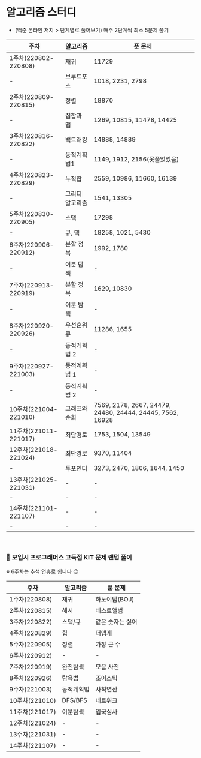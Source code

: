 # 알고리즘 스터디
-  (백준 온라인 저지 > 단계별로 풀어보기) 매주 2단계씩 최소 5문제 풀기 


| 주차 | 알고리즘 | 푼 문제 |
| ---- | ----- | ----- |
| 1주차(220802-220808) | 재귀 | 11729 |
| - | 브루트포스 | 1018, 2231, 2798 |
| 2주차(220809-220815) | 정렬 | 18870 |
| - | 집합과 맵 | 1269, 10815, 11478, 14425 |
| 3주차(220816-220822) | 백트래킹 | 14888, 14889 |
| - | 동적계획법1 | 1149, 1912, 2156(못풀었었음) |
| 4주차(220823-220829) | 누적합 | 2559, 10986, 11660, 16139 |
| - | 그리디 알고리즘 | 1541, 13305 |
| 5주차(220830-220905) | 스택 | 17298 |
| - | 큐, 덱 | 18258, 1021, 5430 |
| 6주차(220906-220912) | 분할 정복 | 1992, 1780 |
| - | 이분 탐색 | - |
| 7주차(220913-220919) | 분할 정복 | 1629, 10830 |
| - | 이분 탐색 | - |
| 8주차(220920-220926) | 우선순위 큐 | 11286, 1655 |
| - | 동적계획법 2 | - |
| 9주차(220927-221003) | 동적계획법 1 | - |
| - | 동적계획법 2 | - |
| 10주차(221004-221010) | 그래프와 순회 | 7569, 2178, 2667, 24479, 24480, 24444, 24445, 7562, 16928 |
| 11주차(221011-221017) | 최단경로 | 1753, 1504, 13549 |
| 12주차(221018-221024) | 최단경로 | 9370, 11404 |
| - | 투포인터 | 3273, 2470, 1806, 1644, 1450 |
| 13주차(221025-221031) | - | - |
| - | - | - |
| 14주차(221101-221107) | - | - |
| - | - | - |

<br>

### 🥕 모임시 프로그래머스 고득점 KIT 문제 랜덤 풀이

※ 6주차는 추석 연휴로 쉽니다 😉

| 주차 | 알고리즘 | 푼 문제 |
| ---- | ----- | ----- |
| 1주차(220808) | 재귀 | 하노이탑(BOJ) |
| 2주차(220815) | 해시 | 베스트앨범 |
| 3주차(220822) | 스택/큐 | 같은 숫자는 싫어 |
| 4주차(220829) | 힙  | 더맵게 |
| 5주차(220905) | 정렬 | 가장 큰 수 |
| 6주차(220912) | - | - |
| 7주차(220919) | 완전탐색 | 모음 사전 |
| 8주차(220926) | 탐욕법 | 조이스틱 |
| 9주차(221003) | 동적계획법 | 사칙연산 |
| 10주차(221010) | DFS/BFS | 네트워크 |
| 11주차(221017) | 이분탐색 | 입국심사 |
| 12주차(221024) | - | - |
| 13주차(221031) | - | - |
| 14주차(221107) | - | - |